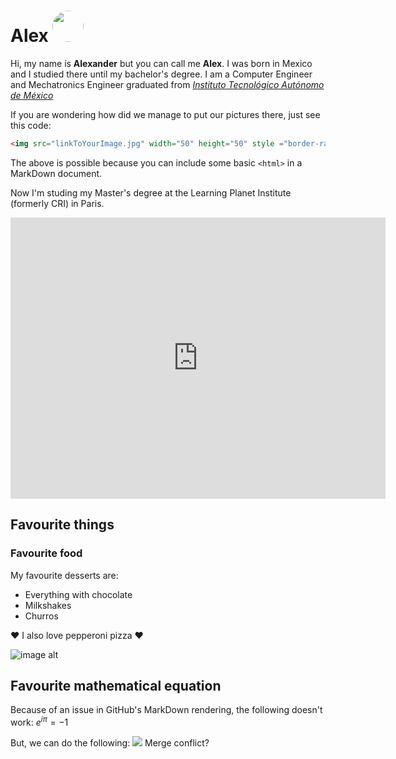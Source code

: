 # Alex <img src="https://media-exp1.licdn.com/dms/image/C4E03AQF2jOB-_X8rFA/profile-displayphoto-shrink_200_200/0/1638658990421?e=1652918400&v=beta&t=TAXi6BbRL1N-NxW5BvTK1Pr-VPa86K5LUq7vkZ004gI" width="50" height="50" style ="border-radius: 50%;">
Hi, my name is **Alexander** but you can call me  **Alex**. I was born in Mexico and I studied there until my bachelor's degree. I am a Computer Engineer and Mechatronics Engineer graduated from [*Instituto Tecnológico Autónomo de México*](https://www.itam.mx)

If you are wondering how did we manage to put our pictures there, just see this code:
```HTML 
<img src="linkToYourImage.jpg" width="50" height="50" style ="border-radius: 50%;">
```
The above is possible because you can include some basic `<html>` in a MarkDown document.

Now I'm studing my Master's degree at the Learning Planet Institute (formerly CRI) in Paris.

<iframe src="https://www.google.com/maps/embed?pb=!1m18!1m12!1m3!1d2625.2665584951583!2d2.3607546151739913!3d48.853127209032145!2m3!1f0!2f0!3f0!3m2!1i1024!2i768!4f13.1!3m3!1m2!1s0x47e671fef38bada9%3A0xb1ee1472781d39e!2sLearning%20Planet%20Institute)%20-%20Inserm%20Universit%C3%A9%20De%20Paris!5e0!3m2!1sen!2sfr!4v1647615904013!5m2!1sen!2sfr" width="600" height="450" style="border:0;" allowfullscreen="" loading="lazy"></iframe>

## Favourite things

### Favourite food
My favourite desserts are:
- Everything with chocolate
- Milkshakes
- Churros

:heart: I also love pepperoni pizza :heart:

![image alt](https://media2.giphy.com/media/4ayiIWaq2VULC/giphy.gif?cid=ecf05e47l0zq9wow2wk8w1ijk0uqp3w3ycx4oywanjdkrlvl&rid=giphy.gif&ct=g)

## Favourite mathematical equation
Because of an issue in GitHub's MarkDown rendering, the following doesn't work:
$e^{i\pi}= -1$

But, we can do the following:
<img src="https://render.githubusercontent.com/render/math?math=e^{i\pi}=-1"> Merge conflict?
